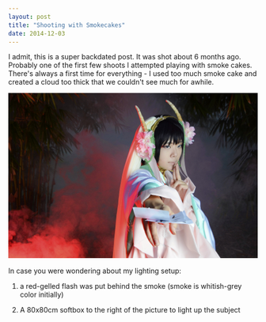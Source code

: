 ```yaml
---
layout: post
title: "Shooting with Smokecakes"
date: 2014-12-03
---
```


I admit, this is a super backdated post. It was shot about 6 months ago.
Probably one of the first few shoots I attempted playing with smoke cakes. There's always a first time for everything - I used too much smoke cake and created a cloud too thick that we couldn't see much for awhile.

<img src="/images/cosplay/31.jpg">

In case you were wondering about my lighting setup:

1. a red-gelled flash was put behind the smoke (smoke is whitish-grey color initially)

2. A 80x80cm softbox to the right of the picture to light up the subject 
